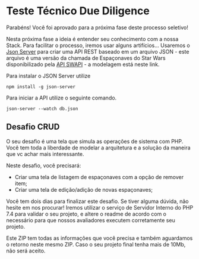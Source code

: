 # Teste Técnico Due Diligence

Parabéns! Você foi aprovado para a próxima fase deste processo seletivo!

Nesta próxima fase a ideia é entender seu conhecimento com a nossa Stack. Para facilitar o processo, iremos usar alguns artifícios...
Usaremos o [Json Server](https://www.npmjs.com/package/json-server#getting-started) para criar uma API REST baseado em um arquivo JSON - este arquivo é uma versão da chamada de Espaçonaves do Star Wars disponibilizado pela [API SWAPI](https://swapi.dev/documentation#starships) - a modelagem está neste link.

Para instalar o JSON Server utilize 
~~~
npm install -g json-server
~~~

Para iniciar a API utilize o seguinte comando.
~~~
json-server --watch db.json
~~~

## Desafio CRUD
O seu desafio é uma tela que simula as operações de sistema com PHP. Você tem toda a liberdade de modelar a arquitetura e a solução da maneira que vc achar mais interessante.

Neste desafio, você precisará:
- Criar uma tela de listagem de espaçonaves com a opção de remover item;
- Criar uma tela de edição/adição de novas espaçonaves;

Você tem dois dias para finalizar este desafio. Se tiver alguma dúvida, não hesite em nos procurar! Iremos utilizar o serviço de Servidor Interno do PHP 7.4 para validar o seu projeto, e altere o readme de acordo com o necessário para que nossos avaliadores executem corretamente seu projeto.

Este ZIP tem todas as informações que você precisa e também aguardamos o retorno neste mesmo ZIP. Caso o seu projeto final tenha mais de 10Mb, não será aceito.